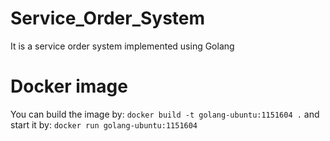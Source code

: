 # Service_Order_System
It is a service order system implemented using Golang

# Docker image
You can build the image by:
`docker build -t golang-ubuntu:1151604 .`
and start it by:
`docker run golang-ubuntu:1151604 `